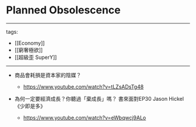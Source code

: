 # Planned Obsolescence

---
tags:
  - [[Economy]]
  - [[窮奢極欲]]
  - [[超級歪 SuperY]]
---

* 商品會耗損是資本家的陰媒？
  * https://www.youtube.com/watch?v=tLZsADsTg48


* 為何一定要經濟成長？你聽過「棄成長」嗎？ 書來面對EP30 Jason Hickel《少即是多》
  * https://www.youtube.com/watch?v=eWbqwcj9ALo

  